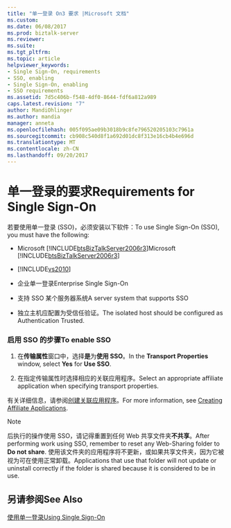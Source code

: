 ```yaml
---
title: "单一登录 On3 要求 |Microsoft 文档"
ms.custom: 
ms.date: 06/08/2017
ms.prod: biztalk-server
ms.reviewer: 
ms.suite: 
ms.tgt_pltfrm: 
ms.topic: article
helpviewer_keywords:
- Single Sign-On, requirements
- SSO, enabling
- Single Sign-On, enabling
- SSO requirements
ms.assetid: 7d5c406b-f548-4df0-8644-fdf6a812a989
caps.latest.revision: "7"
author: MandiOhlinger
ms.author: mandia
manager: anneta
ms.openlocfilehash: 005f095ae09b3018b9c8fe796520205103c7961a
ms.sourcegitcommit: cb908c540d8f1a692d01dc8f313e16cb4b4e696d
ms.translationtype: MT
ms.contentlocale: zh-CN
ms.lasthandoff: 09/20/2017
---
```

# <a name="requirements-for-single-sign-on"></a><span data-ttu-id="ff171-102">单一登录的要求</span><span class="sxs-lookup"><span data-stu-id="ff171-102">Requirements for Single Sign-On</span></span>
<span data-ttu-id="ff171-103">若要使用单一登录 (SSO)，必须安装以下软件：</span><span class="sxs-lookup"><span data-stu-id="ff171-103">To use Single Sign-On (SSO), you must have the following:</span></span>  
  
-   <span data-ttu-id="ff171-104">Microsoft [!INCLUDE[btsBizTalkServer2006r3](../includes/btsbiztalkserver2006r3-md.md)]</span><span class="sxs-lookup"><span data-stu-id="ff171-104">Microsoft [!INCLUDE[btsBizTalkServer2006r3](../includes/btsbiztalkserver2006r3-md.md)]</span></span>  
  
-   [!INCLUDE[vs2010](../includes/vs2010-md.md)]  
  
-   <span data-ttu-id="ff171-105">企业单一登录</span><span class="sxs-lookup"><span data-stu-id="ff171-105">Enterprise Single Sign-On</span></span>  
  
-   <span data-ttu-id="ff171-106">支持 SSO 某个服务器系统</span><span class="sxs-lookup"><span data-stu-id="ff171-106">A server system that supports SSO</span></span>  
  
-   <span data-ttu-id="ff171-107">独立主机应配置为受信任验证。</span><span class="sxs-lookup"><span data-stu-id="ff171-107">The isolated host should be configured as Authentication Trusted.</span></span>  
  
### <a name="to-enable-sso"></a><span data-ttu-id="ff171-108">启用 SSO 的步骤</span><span class="sxs-lookup"><span data-stu-id="ff171-108">To enable SSO</span></span>  
  
1.  <span data-ttu-id="ff171-109">在**传输属性**窗口中，选择**是**为**使用 SSO**。</span><span class="sxs-lookup"><span data-stu-id="ff171-109">In the **Transport Properties** window, select **Yes** for **Use SSO**.</span></span>  
  
2.  <span data-ttu-id="ff171-110">在指定传输属性时选择相应的关联应用程序。</span><span class="sxs-lookup"><span data-stu-id="ff171-110">Select an appropriate affiliate application when specifying transport properties.</span></span>  
  
 <span data-ttu-id="ff171-111">有关详细信息，请参阅[创建关联应用程序](../core/creating-affiliate-applications1.md)。</span><span class="sxs-lookup"><span data-stu-id="ff171-111">For more information, see [Creating Affiliate Applications](../core/creating-affiliate-applications1.md).</span></span>  
  
> [!NOTE]
>  <span data-ttu-id="ff171-112">后执行的操作使用 SSO，请记得重置到任何 Web 共享文件夹**不共享**。</span><span class="sxs-lookup"><span data-stu-id="ff171-112">After performing work using SSO, remember to reset any Web-Sharing folder to **Do not share**.</span></span> <span data-ttu-id="ff171-113">使用该文件夹的应用程序将不更新，或如果共享文件夹，因为它被视为可在使用正常卸载。</span><span class="sxs-lookup"><span data-stu-id="ff171-113">Applications that use that folder will not update or uninstall correctly if the folder is shared because it is considered to be in use.</span></span>  
  
## <a name="see-also"></a><span data-ttu-id="ff171-114">另请参阅</span><span class="sxs-lookup"><span data-stu-id="ff171-114">See Also</span></span>  
 [<span data-ttu-id="ff171-115">使用单一登录</span><span class="sxs-lookup"><span data-stu-id="ff171-115">Using Single Sign-On</span></span>](../core/using-single-sign-on5.md)